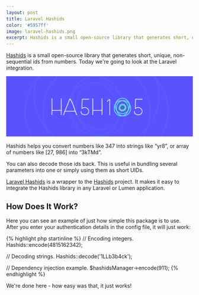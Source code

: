 ```yaml
---
layout: post
title: Laravel Hashids
color: '#5957ff'
image: laravel-hashids.png
excerpt: Hashids is a small open-source library that generates short, unique, non-sequential ids from numbers. Today we're going to look at the Laravel integration.
---
```


[Hashids](http://hashids.org/) is a small open-source library that generates short, unique, non-sequential ids from numbers. Today we're going to look at the Laravel integration.

[<img src="/images/laravel-hashids.png" alt="{{post.title}}">](/images/laravel-hashids.png)

Hashids helps you convert numbers like 347 into strings like “yr8”, or array of numbers like [27, 986] into “3kTMd”.

You can also decode those ids back. This is useful in bundling several parameters into one or simply using them as short UIDs.

[Laravel Hashids](https://github.com/vinkla/hashids) is a wrapper to the [Hashids](http://hashids.org/) project. It makes it easy to integrate the Hashids library in any Laravel or Lumen application.

## How Does It Work?

Here you can see an example of just how simple this package is to use. After you enter your authentication details in the config file, it will just work:

{% highlight php startinline %}
// Encoding integers.
Hashids::encode(4815162342);

// Decoding strings.
Hashids::decode('1LLb3b4ck');

// Dependency injection example.
$hashidsManager->encode(911);
{% endhighlight %}

We're done here - how easy was that, it just works! 

